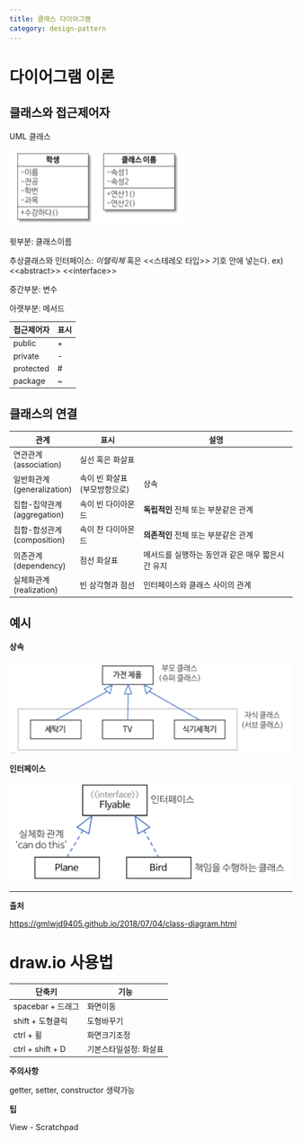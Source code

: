 ```yaml
---
title: 클래스 다이어그램
category: design-pattern
---
```


# 다이어그램 이론

## 클래스와 접근제어자

UML 클래스

![image-20210624162640293](../../assets/images/image-20210624162640293.png)

윗부분: 클래스이름

추상클래스와 인터페이스: _이탤릭체_  혹은 <<스테레오 타입>> 기호 안에 넣는다.
ex) <\<abstract>> <\<interface>>

중간부분: 변수

아랫부분: 메서드

| 접근제어자 | 표시 |
| ---------- | ---- |
| public     | +    |
| private    | -    |
| protected  | #    |
| package    | ~    |

## 클래스의 연결

| 관계                             | 표시                               | 설명                                             |
| -------------------------------- | ---------------------------------- | ------------------------------------------------ |
| 연관관계<br />(association)      | 실선 혹은 화살표                   |                                                  |
| 일반화관계<br />(generalization) | 속이 빈 화살표<br />(부모방향으로) | 상속                                             |
| 집합-집약관계<br />(aggregation) | 속이 빈 다이아몬드                 | **독립적인** 전체 또는 부분같은 관계             |
| 집합-합성관계<br />(composition) | 속이 찬 다이아몬드                 | **의존적인** 전체 또는 부분같은 관계             |
| 의존관계<br />(dependency)       | 점선 화살표                        | 메서드를 실행하는 동안과 같은 매우 짧은시간 유지 |
| 실체화관계<br />(realization)    | 빈 삼각형과 점선                   | 인터페이스와 클래스 사이의 관계                  |

## 예시

**상속**

![image-20210624165126248](../../assets/images/image-20210624165126248.png)

**인터페이스**

![image-20210624165237666](../../assets/images/image-20210624165237666.png)






---

**출처**

<https://gmlwjd9405.github.io/2018/07/04/class-diagram.html>

# draw.io 사용법

| 단축키            | 기능                   |
| ----------------- | ---------------------- |
| spacebar + 드래그 | 화면이동               |
| shift + 도형클릭  | 도형바꾸기             |
| ctrl + 휠         | 화면크기조정           |
| ctrl + shift + D  | 기본스타일설정: 화살표 |

**주의사항**

getter, setter, constructor 생략가능

**팁**

View - Scratchpad

